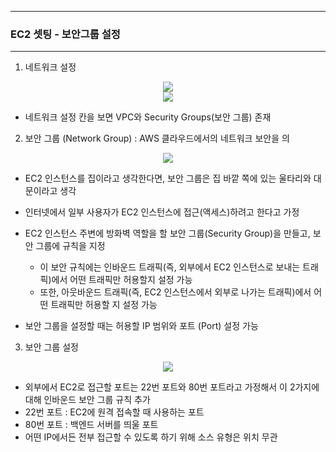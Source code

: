-----
### EC2 셋팅 - 보안그룹 설정
-----
1. 네트워크 설정
<div align="center">
<img src="https://github.com/user-attachments/assets/e7e8a49a-c19e-49c6-ab75-4fd73b696460">
</div>

<div align="center">
<img src="https://github.com/user-attachments/assets/0549c6dc-2b78-443a-85fb-c4072be2c209">
</div>

  - 네트워크 설정 칸을 보면 VPC와 Security Groups(보안 그룹) 존재

2. 보안 그룹 (Network Group) : AWS 클라우드에서의 네트워크 보안을 의
<div align="center">
<img src="https://github.com/user-attachments/assets/1831c4ea-7f51-4f59-9428-1ca52f0f958c">
</div>

   - EC2 인스턴스를 집이라고 생각한다면, 보안 그룹은 집 바깥 쪽에 있는 울타리와 대문이라고 생각
   - 인터넷에서 일부 사용자가 EC2 인스턴스에 접근(액세스)하려고 한다고 가정
   - EC2 인스턴스 주변에 방화벽 역할을 할 보안 그룹(Security Group)을 만들고, 보안 그룹에 규칙을 지정
     + 이 보안 규칙에는 인바운드 트래픽(즉, 외부에서 EC2 인스턴스로 보내는 트래픽)에서 어떤 트래픽만 허용할지 설정 가능
     + 또한, 아웃바운드 트래픽(즉, EC2 인스턴스에서 외부로 나가는 트래픽)에서 어떤 트래픽만 허용할 지 설정 가능

  - 보안 그룹을 설정할 때는 허용할 IP 범위와 포트 (Port) 설정 가능


3. 보안 그룹 설정
<div align="center">
<img src="https://github.com/user-attachments/assets/39a8befd-87cf-418f-9ac2-3dede88eb94d">
</div>

   - 외부에서 EC2로 접근할 포트는 22번 포트와 80번 포트라고 가정해서 이 2가지에 대해 인바운드 보안 그룹 규칙 추가
   - 22번 포트 : EC2에 원격 접속할 때 사용하는 포트
   - 80번 포트 : 백엔드 서버를 띄울 포트
   - 어떤 IP에서든 전부 접근할 수 있도록 하기 위해 소스 유형은 위치 무관
